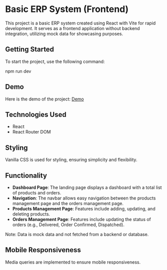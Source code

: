 # Basic ERP System (Frontend)

This project is a basic ERP system created using React with Vite for rapid development. It serves as a frontend application without backend integration, utilizing mock data for showcasing purposes.

## Getting Started

To start the project, use the following command:

npm run dev

## Demo

Here is the demo of the project: [Demo](https://entnt-assignment.netlify.app/)

## Technologies Used

- React
- React Router DOM

## Styling

Vanilla CSS is used for styling, ensuring simplicity and flexibility.

## Functionality

- **Dashboard Page**: The landing page displays a dashboard with a total list of products and orders.
- **Navigation**: The navbar allows easy navigation between the products management page and the orders management page.
- **Products Management Page**: Features include adding, updating, and deleting products.
- **Orders Management Page**: Features include updating the status of orders (e.g., Delivered, Order Confirmed, Dispatched).

Note: Data is mock data and not fetched from a backend or database.

## Mobile Responsiveness

Media queries are implemented to ensure mobile responsiveness.
